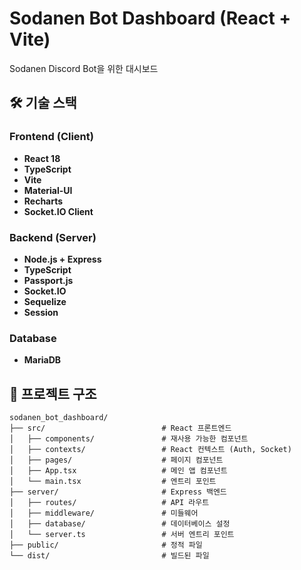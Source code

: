 # Sodanen Bot Dashboard (React + Vite)

Sodanen Discord Bot을 위한 대시보드

## 🛠️ 기술 스택

### Frontend (Client)

-   **React 18**
-   **TypeScript**
-   **Vite**
-   **Material-UI**
-   **Recharts**
-   **Socket.IO Client**

### Backend (Server)

-   **Node.js + Express**
-   **TypeScript**
-   **Passport.js**
-   **Socket.IO**
-   **Sequelize**
-   **Session**

### Database

-   **MariaDB**

## 📁 프로젝트 구조

```
sodanen_bot_dashboard/
├── src/                          # React 프론트엔드
│   ├── components/               # 재사용 가능한 컴포넌트
│   ├── contexts/                 # React 컨텍스트 (Auth, Socket)
│   ├── pages/                    # 페이지 컴포넌트
│   ├── App.tsx                   # 메인 앱 컴포넌트
│   └── main.tsx                  # 엔트리 포인트
├── server/                       # Express 백엔드
│   ├── routes/                   # API 라우트
│   ├── middleware/               # 미들웨어
│   ├── database/                 # 데이터베이스 설정
│   └── server.ts                 # 서버 엔트리 포인트
├── public/                       # 정적 파일
└── dist/                         # 빌드된 파일
```
